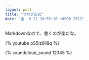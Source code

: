 ```yaml
---
layout: post
title: "ブログ形式"
date: "金  9 21 10:55:10 +0900 2012"
---
```


Markdownなので、書くのが楽だな。

{% youtube pS5Iz8li8q %}

{% soundcloud_sound 12345 %}
